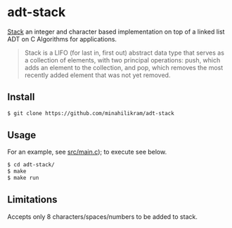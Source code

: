 # adt-stack

[Stack](https://en.wikipedia.org/wiki/Stack_(abstract_data_type)) an integer and character based implementation on top of a linked list ADT on C Algorithms for applications.

> Stack is a LIFO (for last in, first out) abstract data type that serves as a collection of elements, with two principal operations: push, which adds an element to the collection, and pop, which removes the most recently added element that was not yet removed.

## Install

```sh
$ git clone https://github.com/minahilikram/adt-stack
```

## Usage

For an example, see [src/main.c](https://github.com/minahilikram/adt-stack/blob/master/src/main.c)); to execute see below.

```sh
$ cd adt-stack/
$ make
$ make run
```

## Limitations

Accepts only 8 characters/spaces/numbers to be added to stack.
